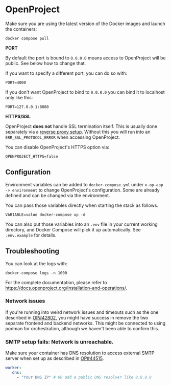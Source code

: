 # OpenProject

Make sure you are using the latest version of the Docker images and launch the containers:

```shell
docker compose pull
```

**PORT**

By default the port is bound to `0.0.0.0` means access to OpenProject will be public.
See below how to change that.

If you want to specify a different port, you can do so with:

```
PORT=4000
```

If you don't want OpenProject to bind to `0.0.0.0` you can bind it to localhost only like this:

```
PORT=127.0.0.1:8080
```

**HTTPS/SSL**

OpenProject **does not** handle SSL termination itself. This
is usually done separately via a [reverse proxy
setup](https://www.openproject.org/docs/installation-and-operations/installation/docker/#apache-reverse-proxy-setup).
Without this you will run into an `ERR_SSL_PROTOCOL_ERROR` when accessing OpenProject.

You can disable OpenProject's HTTPS option via:

```
OPENPROJECT_HTTPS=false
```


## Configuration

Environment variables can be added to `docker-compose.yml` under `x-op-app -> environment` to change
OpenProject's configuration. Some are already defined and can be changed via the environment.

You can pass those variables directly when starting the stack as follows.

```
VARIABLE=value docker-compose up -d
```

You can also put those variables into an `.env` file in your current working directory, and Docker Compose will pick it up automatically. See `.env.example`
for details.


## Troubleshooting

You can look at the logs with:

    docker-compose logs -n 1000

For the complete documentation, please refer to https://docs.openproject.org/installation-and-operations/.

### Network issues

If you're running into weird network issues and timeouts such as the one described in
[OP#42802](https://community.openproject.org/work_packages/42802), you might have success in remove the two separate
frontend and backend networks. This might be connected to using podman for orchestration, although we haven't been able
to confirm this.


### SMTP setup fails: Network is unreachable.

Make sure your container has DNS resolution to access external SMTP server when set up as described in
[OP#44515](https://community.openproject.org/work_packages/44515).

```yml
worker:
   dns:
     - "Your DNS IP" # OR add a public DNS resolver like 8.8.8.8
 ```
